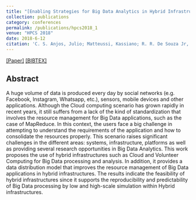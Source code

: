 ```yaml
---
title: "[Enabling Strategies for Big Data Analytics in Hybrid Infrastructures](https://ieeexplore.ieee.org/document/8514445)"
collection: publications
category: conferences
permalink: /publications/hpcs2018_1
venue: "HPCS 2018"
date: 2018-6-12
citation: 'C. S. Anjos, Julio; Matteussi, Kassiano; R. R. De Souza Jr, Paulo; <b>da Silva Veith, Alexandre</b>; Fedak, Gilles; Luis Victoria Barbosa, Jorge and R. Geyer, Claudio'
---
```

[[Paper]](http://aveith.github.io/files/hpcs2018_1.pdf) [[BIBTEX]](http://aveith.github.io/files/hpcs2018_1.bib)



## Abstract
A huge volume of data is produced every day by social networks (e.g. Facebook, Instagram, Whatsapp, etc.), sensors, mobile devices and other applications. Although the Cloud computing scenario has grown rapidly in recent years, it still suffers from a lack of the kind of standardization that involves the resource management for Big Data applications, such as the case of MapReduce. In this context, the users face a big challenge in attempting to understand the requirements of the application and how to consolidate the resources properly. This scenario raises significant challenges in the different areas: systems, infrastructure, platforms as well as providing several research opportunities in Big Data Analytics. This work proposes the use of hybrid infrastructures such as Cloud and Volunteer Computing for Big Data processing and analysis. In addition, it provides a data distribution model that improves the resource management of Big Data applications in hybrid infrastructures. The results indicate the feasibility of hybrid infrastructures since it supports the reproducibility and predictability of Big Data processing by low and high-scale simulation within Hybrid infrastructures.


